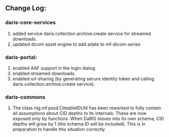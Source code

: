 
## Change Log:

### daris-core-services
1. added service daris.collection.archive.create service for streamed downloads.
2. updated dicom asset engine to add adate to mf-dicom-series

### daris-portal:
1. enabled AAF support in the login dialog.
2. enabled streamed downloads.
3. enabled url-sharing (by generating secure identity token and calling daris.collection.archive.create service).

### daris-commons
1. The class nig.mf.pssd.CiteableIDUtil has been reworked to fully contain all assumptions about CID depths to its internals. These are now exposed only by functions.  When DaRIS moves into its own schema, CID depths will grow by 1 (the schema ID will be included). This is in preparation to handle this situation correctly.

